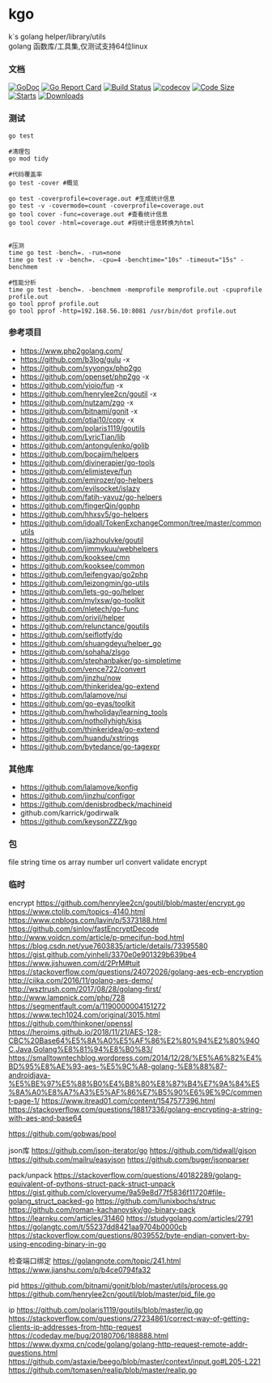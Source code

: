# kgo
k`s golang helper/library/utils  
golang 函数库/工具集,仅测试支持64位linux

### 文档
[![GoDoc](https://godoc.org/github.com/kakuilan/kgo?status.svg)](https://godoc.org/github.com/kakuilan/kgo)
[![Go Report Card](https://goreportcard.com/badge/github.com/kakuilan/kgo)](https://goreportcard.com/report/github.com/kakuilan/kgo)
[![Build Status](https://travis-ci.org/kakuilan/kgo.svg?branch=master)](https://travis-ci.org/kakuilan/kgo)
[![codecov](https://codecov.io/gh/kakuilan/kgo/branch/master/graph/badge.svg)](https://codecov.io/gh/kakuilan/kgo)
[![Code Size](https://img.shields.io/github/languages/code-size/kakuilan/kgo.svg?style=flat-square)](https://github.com/kakuilan/kgo)
[![Starts](https://img.shields.io/github/stars/kakuilan/kgo.svg)](https://github.com/kakuilan/kgo)
[![Downloads](https://img.shields.io/github/downloads/kakuilan/kgo/total.svg)](https://github.com/kakuilan/kgo/releases)


### 测试
```shell
go test

#清理包
go mod tidy

#代码覆盖率
go test -cover #概览

go test -coverprofile=coverage.out #生成统计信息
go test -v -covermode=count -coverprofile=coverage.out
go tool cover -func=coverage.out #查看统计信息
go tool cover -html=coverage.out #将统计信息转换为html


#压测
time go test -bench=. -run=none
time go test -v -bench=. -cpu=4 -benchtime="10s" -timeout="15s" -benchmem

#性能分析
time go test -bench=. -benchmem -memprofile memprofile.out -cpuprofile profile.out
go tool pprof profile.out
go tool pprof -http=192.168.56.10:8081 /usr/bin/dot profile.out
```

### 参考项目
- https://www.php2golang.com/
- https://github.com/b3log/gulu -x
- https://github.com/syyongx/php2go
- https://github.com/openset/php2go -x
- https://github.com/yioio/fun  -x
- https://github.com/henrylee2cn/goutil -x
- https://github.com/nutzam/zgo -x
- https://github.com/bitnami/gonit  -x
- https://github.com/otiai10/copy   -x
- https://github.com/polaris1119/goutils
- https://github.com/LyricTian/lib
- https://github.com/antongulenko/golib
- https://github.com/bocajim/helpers
- https://github.com/divinerapier/go-tools
- https://github.com/elimisteve/fun
- https://github.com/emirozer/go-helpers
- https://github.com/evilsocket/islazy
- https://github.com/fatih-yavuz/go-helpers
- https://github.com/fingerQin/gophp
- https://github.com/hhxsv5/go-helpers
- https://github.com/idoall/TokenExchangeCommon/tree/master/commonutils
- https://github.com/jiazhoulvke/goutil
- https://github.com/jimmykuu/webhelpers
- https://github.com/kooksee/cmn
- https://github.com/kooksee/common
- https://github.com/leifengyao/go2php
- https://github.com/leizongmin/go-utils
- https://github.com/lets-go-go/helper
- https://github.com/mylxsw/go-toolkit
- https://github.com/nletech/go-func
- https://github.com/orivil/helper
- https://github.com/relunctance/goutils
- https://github.com/seiflotfy/do
- https://github.com/shuangdeyu/helper_go
- https://github.com/sohaha/zlsgo
- https://github.com/stephanbaker/go-simpletime
- https://github.com/vence722/convert
- https://github.com/jinzhu/now
- https://github.com/thinkeridea/go-extend
- https://github.com/lalamove/nui
- https://github.com/go-eyas/toolkit
- https://github.com/hwholiday/learning_tools
- https://github.com/nothollyhigh/kiss
- https://github.com/thinkeridea/go-extend
- https://github.com/huandu/xstrings
- https://github.com/bytedance/go-tagexpr


### 其他库
- https://github.com/lalamove/konfig
- https://github.com/jinzhu/configor
- https://github.com/denisbrodbeck/machineid
- github.com/karrick/godirwalk
- https://github.com/keysonZZZ/kgo

### 包
file
string
time
os
array
number
url
convert
validate
encrypt


### 临时

encrypt
https://github.com/henrylee2cn/goutil/blob/master/encrypt.go
https://www.ctolib.com/topics-4140.html
https://www.cnblogs.com/lavin/p/5373188.html
https://github.com/sinlov/fastEncryptDecode
http://www.voidcn.com/article/p-pmecifun-bod.html
https://blog.csdn.net/yue7603835/article/details/73395580
https://gist.github.com/yinheli/3370e0e901329b639be4
https://www.jishuwen.com/d/2PrM#tuit
https://stackoverflow.com/questions/24072026/golang-aes-ecb-encryption
http://ciika.com/2016/11/golang-aes-demo/
http://wsztrush.com/2017/08/28/golang-first/
http://www.lampnick.com/php/728
https://segmentfault.com/a/1190000004151272
https://www.tech1024.com/original/3015.html
https://github.com/thinkoner/openssl
https://heroims.github.io/2018/11/21/AES-128-CBC%20Base64%E5%8A%A0%E5%AF%86%E2%80%94%E2%80%94OC,Java,Golang%E8%81%94%E8%B0%83/
https://smalltowntechblog.wordpress.com/2014/12/28/%E5%A6%82%E4%BD%95%E8%AE%93-aes-%E5%9C%A8-golang-%E8%88%87-androidjava-%E5%BE%97%E5%88%B0%E4%B8%80%E8%87%B4%E7%9A%84%E5%8A%A0%E8%A7%A3%E5%AF%86%E7%B5%90%E6%9E%9C/comment-page-1/
https://www.itread01.com/content/1547577396.html
https://stackoverflow.com/questions/18817336/golang-encrypting-a-string-with-aes-and-base64

https://github.com/gobwas/pool

json库
https://github.com/json-iterator/go
https://github.com/tidwall/gjson
https://github.com/mailru/easyjson
https://github.com/buger/jsonparser

pack/unpack
https://stackoverflow.com/questions/40182289/golang-equivalent-of-pythons-struct-pack-struct-unpack
https://gist.github.com/cloveryume/9a59e8d77f5836f11720#file-golang_struct_packed-go
https://github.com/lunixbochs/struc
https://github.com/roman-kachanovsky/go-binary-pack
https://learnku.com/articles/31460
https://studygolang.com/articles/2791
https://golangtc.com/t/55237dd8421aa9704b0000cb
https://stackoverflow.com/questions/8039552/byte-endian-convert-by-using-encoding-binary-in-go

检查端口绑定
https://golangnote.com/topic/241.html
https://www.jianshu.com/p/b4ce0794fa32

pid
https://github.com/bitnami/gonit/blob/master/utils/process.go
https://github.com/henrylee2cn/goutil/blob/master/pid_file.go

ip
https://github.com/polaris1119/goutils/blob/master/ip.go
https://stackoverflow.com/questions/27234861/correct-way-of-getting-clients-ip-addresses-from-http-request
https://codeday.me/bug/20180706/188888.html
https://www.dyxmq.cn/code/golang/golang-http-request-remote-addr-questions.html
https://github.com/astaxie/beego/blob/master/context/input.go#L205-L221
https://github.com/tomasen/realip/blob/master/realip.go


